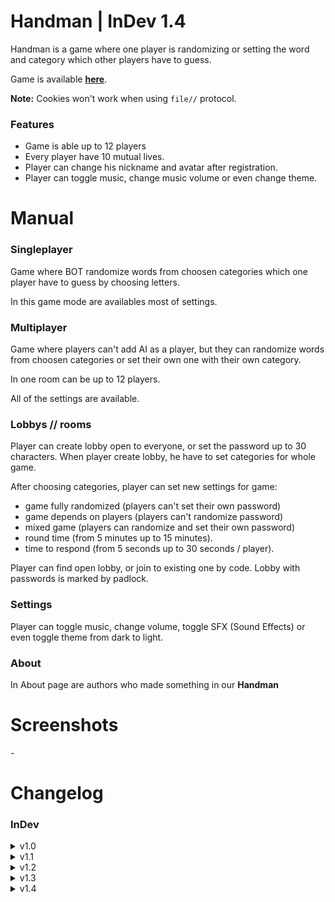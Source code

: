 # Handman | InDev 1.4

Handman is a game where one player is randomizing or setting the word and category which other players have to guess.

Game is available **[here](https://panzenon.github.io/2d-game/)**.

**Note:** Cookies won't work when using `file//` protocol.

### Features

- Game is able up to 12 players
- Every player have 10 mutual lives.
- Player can change his nickname and avatar after registration.
- Player can toggle music, change music volume or even change theme.

# Manual

### Singleplayer

Game where BOT randomize words from choosen categories which one player have to guess by choosing letters.

In this game mode are availables most of settings.

### Multiplayer

Game where players can't add AI as a player, but they can randomize words from choosen categories or set their own one with their own category.

In one room can be up to 12 players.

All of the settings are available.

### Lobbys // rooms

Player can create lobby open to everyone, or set the password up to 30 characters.
When player create lobby, he have to set categories for whole game.

After choosing categories, player can set new settings for game:

- game fully randomized (players can't set their own password)
- game depends on players (players can't randomize password)
- mixed game (players can randomize and set their own password)
- round time (from 5 minutes up to 15 minutes).
- time to respond (from 5 seconds up to 30 seconds / player).

Player can find open lobby, or join to existing one by code. Lobby with passwords is marked by padlock.

### Settings

Player can toggle music, change volume, toggle SFX (Sound Effects) or even toggle theme from dark to light.

### About

In About page are authors who made something in our **Handman**

# Screenshots

\-

# Changelog

### InDev

<details>
    <summary>v1.0</summary>

```
- [+] new repository,
- [+] simple layouts.
```

</details>

<details>
    <summary>v1.1</summary>

```
- [+] node.js and express.js,
- [+] ordered html to views and js,css,img,sounds to public,
- [+] designed buttons,
- [+] settings prompt-box,
- [+] about prompt-box,
- [+] play prompt-box,
- [/] layout.
```

</details>

<details>
    <summary>v1.2</summary>

```
- [+] made settings to work (toggling theme and music),
- [+] clicking sounds and background music,
- [+] handman image for light and dark theme,
- [+] cookies
- [/] about and settings desing.
```

</details>

<details>
    <summary>v1.3</summary>

```
- [+] categories menu,
- [+] multiswitches
- [/] light theme design
```

</details>

<details>
    <summary>v1.4</summary>

```
- [+] simple menu after play-button
- [+] back to main menu on header click
- [+] more categories to choose
- [+] Singleplayer and multiplayer "subsites"
- [+] username
- [+] saving username by cookies
- [+] easteregg
- [/] owr description
- [/] switch style
- [/] categories menu
```

</details>

